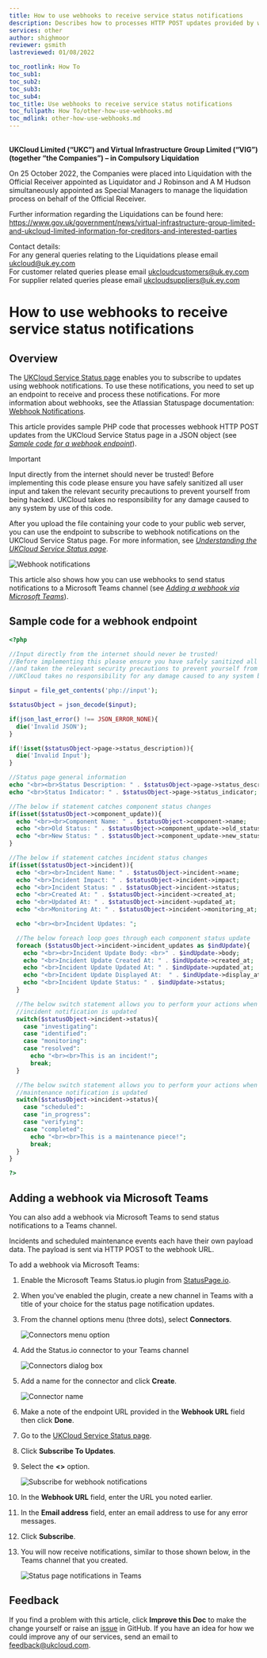 ```yaml
---
title: How to use webhooks to receive service status notifications
description: Describes how to processes HTTP POST updates provided by webhooks from the UKCloud Service Status page
services: other
author: shighmoor
reviewer: gsmith
lastreviewed: 01/08/2022

toc_rootlink: How To
toc_sub1: 
toc_sub2:
toc_sub3:
toc_sub4:
toc_title: Use webhooks to receive service status notifications
toc_fullpath: How To/other-how-use-webhooks.md
toc_mdlink: other-how-use-webhooks.md
---
```


<br>**UKCloud Limited (“UKC”) and Virtual Infrastructure Group Limited (“VIG”) (together “the Companies”) – in Compulsory Liquidation**

On 25 October 2022, the Companies were placed into Liquidation with the Official Receiver appointed as Liquidator and J Robinson and A M Hudson simultaneously appointed as Special Managers to manage the liquidation process on behalf of the Official Receiver.

Further information regarding the Liquidations can be found here: <https://www.gov.uk/government/news/virtual-infrastructure-group-limited-and-ukcloud-limited-information-for-creditors-and-interested-parties>

Contact details:<br>
For any general queries relating to the Liquidations please email <ukcloud@uk.ey.com><br>
For customer related queries please email <ukcloudcustomers@uk.ey.com><br>
For supplier related queries please email <ukcloudsuppliers@uk.ey.com>

# How to use webhooks to receive service status notifications

## Overview

The [UKCloud Service Status page](https://status.ukcloud.com) enables you to subscribe to updates using webhook notifications. To use these notifications, you need to set up an endpoint to receive and process these notifications. For more information about webhooks, see the Atlassian Statuspage documentation: [Webhook Notifications](https://help.statuspage.io/help/webhook-notifications).

This article provides sample PHP code that processes webhook HTTP POST updates from the UKCloud Service Status page in a JSON object (see [*Sample code for a webhook endpoint*](#sample-code-for-a-webhook-endpoint)).

> [!IMPORTANT]
> Input directly from the internet should never be trusted! Before implementing this code please ensure you have safely sanitized all user input and taken the relevant security precautions to prevent yourself from being hacked. UKCloud takes no responsibility for any damage caused to any system by use of this code.

After you upload the file containing your code to your public web server, you can use the endpoint to subscribe to webhook notifications on the UKCloud Service Status page. For more information, see [*Understanding the UKCloud Service Status page*](other-ref-status-page.md).

![Webhook notifications](images/other-status-webhook.png)

This article also shows how you can use webhooks to send status notifications to a Microsoft Teams channel (see [*Adding a webhook via Microsoft Teams*](#adding-a-webhook-via-microsoft-teams)).

## Sample code for a webhook endpoint

```php
<?php

//Input directly from the internet should never be trusted!
//Before implementing this please ensure you have safely sanitized all user input
//and taken the relevant security precautions to prevent yourself from being hacked.
//UKCloud takes no responsibility for any damage caused to any system by use of this code.

$input = file_get_contents('php://input');

$statusObject = json_decode($input);

if(json_last_error() !== JSON_ERROR_NONE){
  die('Invalid JSON');
}

if(!isset($statusObject->page->status_description)){
  die('Invalid Input');
}

//Status page general information
echo "<br><br>Status Description: " . $statusObject->page->status_description;
echo "<br>Status Indicator: " . $statusObject->page->status_indicator;

//The below if statement catches component status changes
if(isset($statusObject->component_update)){
  echo "<br><br>Component Name: " . $statusObject->component->name;
  echo "<br>Old Status: " . $statusObject->component_update->old_status;
  echo "<br>New Status: " . $statusObject->component_update->new_status;
}

//The below if statement catches incident status changes
if(isset($statusObject->incident)){
  echo "<br><br>Incident Name: " . $statusObject->incident->name;
  echo "<br>Incident Impact: " . $statusObject->incident->impact;
  echo "<br>Incident Status: " . $statusObject->incident->status;
  echo "<br>Created At: " . $statusObject->incident->created_at;
  echo "<br>Updated At: " . $statusObject->incident->updated_at;
  echo "<br>Monitoring At: " . $statusObject->incident->monitoring_at;

  echo "<br><br>Incident Updates: ";

  //The below foreach loop goes through each component status update
  foreach ($statusObject->incident->incident_updates as $indUpdate){
    echo "<br><br>Incident Update Body: <br>" . $indUpdate->body;
    echo "<br>Incident Update Created At: " . $indUpdate->created_at;
    echo "<br>Incident Update Updated At: " . $indUpdate->updated_at;
    echo "<br>Incident Update Displayed At:  " . $indUpdate->display_at;
    echo "<br>Incident Update Status: " . $indUpdate->status;
  }

  //The below switch statement allows you to perform your actions when an
  //incident notification is updated
  switch($statusObject->incident->status){
    case "investigating":
    case "identified":
    case "monitoring":
    case "resolved":
      echo "<br><br>This is an incident!";
      break;
  }

  //The below switch statement allows you to perform your actions when an
  //maintenance notification is updated
  switch($statusObject->incident->status){
    case "scheduled":
    case "in_progress":
    case "verifying":
    case "completed":
      echo "<br><br>This is a maintenance piece!";
      break;
  }
}

?>
```

## Adding a webhook via Microsoft Teams

You can also add a webhook via Microsoft Teams to send status notifications to a Teams channel.

Incidents and scheduled maintenance events each have their own payload data. The payload is sent via HTTP POST to the webhook URL.

To add a webhook via Microsoft Teams:

1. Enable the Microsoft Teams Status.io plugin from [StatusPage.io](https://appsource.microsoft.com/en-us/product/office/WA104381592?tab=Overview).

2. When you've enabled the plugin, create a new channel in Teams with a title of your choice for the status page notification updates.

3. From the channel options menu (three dots), select **Connectors**.

   ![Connectors menu option](images/other-status-page-connector.png)

4. Add the Status.io connector to your Teams channel

   ![Connectors dialog box](images/other-status-page-add-connector.png)

5. Add a name for the connector and click **Create**.

   ![Connector name](images/other-status-page-name-connector.png)

6. Make a note of the endpoint URL provided in the **Webhook URL** field then click **Done**.

7. Go to the [UKCloud Service Status page](https://status.ukcloud.com/).

8. Click **Subscribe To Updates**.

9. Select the **<>** option.

   ![Subscribe for webhook notifications](images/other-status-page-url-connector.png)

10. In the **Webhook URL** field, enter the URL you noted earlier.

11. In the **Email address** field, enter an email address to use for any error messages.

12. Click **Subscribe**.

13. You will now receive notifications, similar to those shown below, in the Teams channel that you created.

    ![Status page notifications in Teams](images/other-status-page-example-connector.png)

## Feedback

If you find a problem with this article, click **Improve this Doc** to make the change yourself or raise an [issue](https://github.com/UKCloud/documentation/issues) in GitHub. If you have an idea for how we could improve any of our services, send an email to <feedback@ukcloud.com>.
